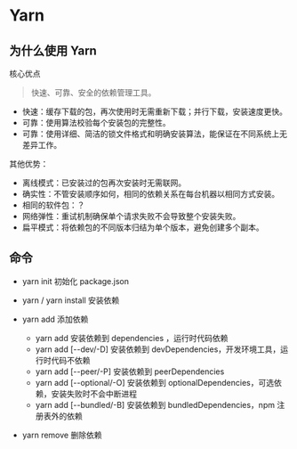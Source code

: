 # Yarn

## 为什么使用 Yarn

核心优点

> 快速、可靠、安全的依赖管理工具。

- 快速：缓存下载的包，再次使用时无需重新下载；并行下载，安装速度更快。
- 可靠：使用算法校验每个安装包的完整性。
- 可靠：使用详细、简洁的锁文件格式和明确安装算法，能保证在不同系统上无差异工作。

其他优势：

- 离线模式：已安装过的包再次安装时无需联网。
- 确实性：不管安装顺序如何，相同的依赖关系在每台机器以相同方式安装。
- 相同的软件包：？
- 网络弹性：重试机制确保单个请求失败不会导致整个安装失败。
- 扁平模式：将依赖包的不同版本归结为单个版本，避免创建多个副本。

## 命令

- yarn init 初始化 package.json
  
- yarn / yarn install 安装依赖
  
- yarn add 添加依赖
    - yarn add <package>
        安装依赖到 dependencies ，运行时代码依赖
    - yarn add <package> [--dev/-D]
        安装依赖到 devDependencies，开发环境工具，运行时代码不依赖
    - yarn add <package> [--peer/-P]
        安装依赖到 peerDependencies
    - yarn add <package> [--optional/-O]
        安装依赖到 optionalDependencies，可选依赖，安装失败时不会中断进程
    - yarn add <package> [--bundled/-B]
        安装依赖到 bundledDependencies，npm 注册表外的依赖
      
- yarn remove 删除依赖
